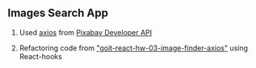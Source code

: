 ## Images Search App

1. Used [axios](https://axios-http.com/) from
   [Pixabay Developer API](https://pixabay.com/service/about/api/)

2. Refactoring code from
   ["goit-react-hw-03-image-finder-axios"](https://github.com/kyr13nko/goit-react-hw-03-image-finder-axios)
   using React-hooks
